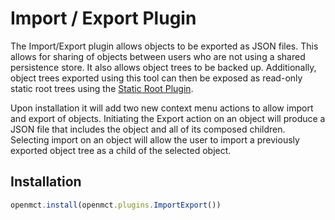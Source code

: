 # Import / Export Plugin
The Import/Export plugin allows objects to be exported as JSON files. This allows for sharing of objects between users 
who are not using a shared persistence store. It also allows object trees to be backed up. Additionally, object trees 
exported using this tool can then be exposed as read-only static root trees using the 
[Static Root Plugin](../../src/plugins/staticRootPlugin/README.md).

Upon installation it will add two new context menu actions to allow import and export of objects. Initiating the Export 
action on an object will produce a JSON file that includes the object and all of its composed children. Selecting import 
on an object will allow the user to import a previously exported object tree as a child of the selected object.

## Installation
```js
openmct.install(openmct.plugins.ImportExport())
```